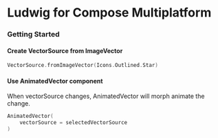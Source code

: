 # Ludwig for Compose Multiplatform

### Getting Started
#### Create VectorSource from ImageVector
```kotlin
VectorSource.fromImageVector(Icons.Outlined.Star)
```
#### Use AnimatedVector component
When vectorSource changes, AnimatedVector will morph animate the change.
```kotlin
AnimatedVector(
    vectorSource = selectedVectorSource
)
